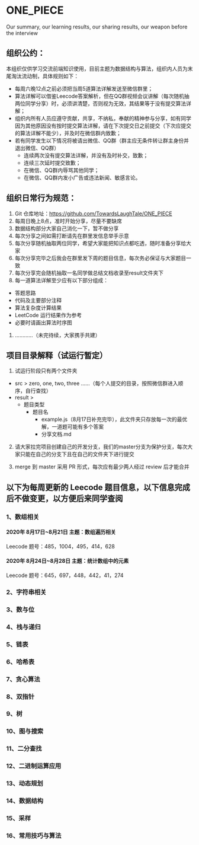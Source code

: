 # ONE_PIECE
Our summary, our learning results, our sharing results, our weapon before the interview

## 组织公约：
本组织仅供学习交流前端知识使用，目前主题为数据结构与算法，组织内人员为末尾淘汰流动制，具体规则如下：
* 每周六晚12点之前必须把当周5道算法详解发送至微信群里；
* 算法详解可以借鉴Leecode答案解析，但在QQ群视频会议讲解（每次随机抽两位同学分享）时，必须讲清楚，否则视为无效，其结果等于没有提交算法详解；
* 组织内所有人员应遵守贡献，共享，不纳私，奉献的精神参与分享，如有同学因为其他原因没有按时提交算法详解，请在下次提交日之前提交（下次应提交的算法详解不能少），并及时在微信群内致歉；
* 若有同学发生以下情况将被请出微信、QQ群（群主应无条件转让群主身份并退出微信、QQ群）
  * 连续两次没有提交算法详解，并没有及时补交，致歉；
  * 连续三次延时提交致歉；
  * 在微信、QQ群内辱骂其他同学；
  * 在微信、QQ群内发小广告或违法新闻、敏感言论。

## 组织日常行为规范：
1. Git 仓库地址：https://github.com/TowardsLaughTale/ONE_PIECE
2. 每周日晚上8点，准时开始分享，尽量不要缺席
3. 数据结构部分大家自己消化一下，暂不做分享
4. 每次分享之间如需打断请先在群里发信息举手示意
5. 每次分享随机抽取两位同学，希望大家能把知识点都吃透，随时准备分享给大家
6. 每次分享完毕之后我会在群里发下周的题目信息，每次务必保证与大家题目一致
7. 每次分享完会随机抽取一名同学做总结文档收录至result文件夹下
8. 每一道算法详解至少应有以下部分组成：
* 答题思路
* 代码及主要部分注释
* 算法复杂度计算结果
* LeetCode 运行结果作为参考
* 必要时请画出算法时序图
1. …………（未完待续，大家携手共建）

## 项目目录解释（试运行暂定）
1. 试运行阶段只有两个文件夹
* src > zero, one, two, three ……（每个人提交的目录，按照微信群进入顺序，自行查找）
* result > 
  * 题目类型
    * 题目名
      * example.js（8月17日补充完毕），此文件夹只存放每一次的最优解，一道题可能有多个答案 
      * 分享文档.md
2. 请大家拉完项目创建自己的开发分支，我们的master分支为保护分支，每次大家只能在自己的分支下且在自己的文件夹下进行提交

3. merge 到 master 采用 PR 形式，每次应有最少两人经过 review 后才能合并

## 以下为每周更新的 Leecode 题目信息，以下信息完成后不做变更，以方便后来同学查阅

### 1、数组相关
#### 2020年 8月17日~8月21日 主题：数组遍历相关
Leecode 题号：485，1004，495，414，628

#### 2020年 8月24日~8月28日 主题：统计数组中的元素
Leecode 题号：645，697，448，442，41，274

### 2、字符串相关

### 3、数与位

### 4、栈与递归

### 5、链表

### 6、哈希表

### 7、贪心算法

### 8、双指针

### 9、树

### 10、图与搜索

### 11、二分查找

### 12、二进制运算应用

### 13、动态规划

### 14、数据结构

### 15、采样

### 16、常用技巧与算法



